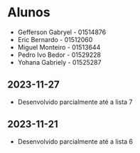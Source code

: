 # Alunos

* Gefferson Gabryel - 01514876
* Eric Bernardo - 01512060
* Miguel Monteiro - 01513644
* Pedro Ivo Bedor - 01529228
* Yohana Gabriely - 01525287

## 2023-11-27

* Desenvolvido parcialmente até a lista 7

## 2023-11-21

* Desenvolvido parcialmente até a lista 6
